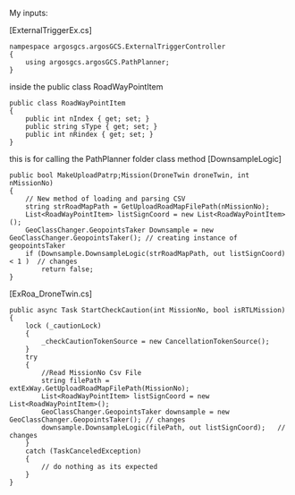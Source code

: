 My inputs:

[ExternalTriggerEx.cs]

    nampespace argosgcs.argosGCS.ExternalTriggerController
    {
        using argosgcs.argosGCS.PathPlanner;
    }

inside the public class RoadWayPointItem

    public class RoadWayPointItem
    {
        public int nIndex { get; set; }
        public string sType { get; set; }
        public int nRindex { get; set; }
    }

this is for calling the PathPlanner folder class method [DownsampleLogic]

    public bool MakeUploadPatrp;Mission(DroneTwin droneTwin, int nMissionNo)
    {
        // New method of loading and parsing CSV 
        string strRoadMapPath = GetUploadRoadMapFilePath(nMissionNo);
        List<RoadWayPointItem> listSignCoord = new List<RoadWayPointItem>();
        GeoClassChanger.GeopointsTaker Downsample = new GeoClassChanger.GeopointsTaker(); // creating instance of geopointsTaker
        if (Downsample.DownsampleLogic(strRoadMapPath, out listSignCoord) < 1 )  // changes
            return false;
    }


[ExRoa_DroneTwin.cs]

    public async Task StartCheckCaution(int MissionNo, bool isRTLMission)
    {
        lock (_cautionLock)
        {
            _checkCautionTokenSource = new CancellationTokenSource();
        }
        try
        {
            //Read MissionNo Csv File
            string filePath = extExWay.GetUploadRoadMapFilePath(MissionNo);
            List<RoadWayPointItem> listSignCoord = new List<RoadWayPointItem>();
            GeoClassChanger.GeopointsTaker downsample = new GeoClassChanger.GeopointsTaker(); // changes 
            downsample.DownsampleLogic(filePath, out listSignCoord);   // changes 
        }
        catch (TaskCanceledException)
        {                    
            // do nothing as its expected
        }
    }
